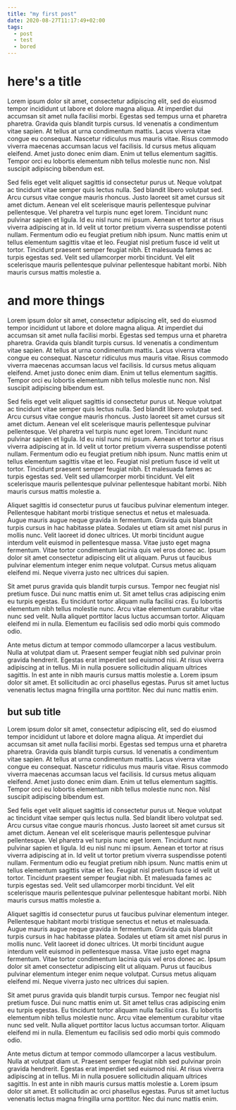 ```yaml
---
title: "my first post"
date: 2020-08-27T11:17:49+02:00
tags:
  - post
  - test
  - bored
---
```


# here's a title

Lorem ipsum dolor sit amet, consectetur adipiscing elit, sed do eiusmod tempor incididunt ut labore et dolore magna aliqua. At imperdiet dui accumsan sit amet nulla facilisi morbi. Egestas sed tempus urna et pharetra pharetra. Gravida quis blandit turpis cursus. Id venenatis a condimentum vitae sapien. At tellus at urna condimentum mattis. Lacus viverra vitae congue eu consequat. Nascetur ridiculus mus mauris vitae. Risus commodo viverra maecenas accumsan lacus vel facilisis. Id cursus metus aliquam eleifend. Amet justo donec enim diam. Enim ut tellus elementum sagittis. Tempor orci eu lobortis elementum nibh tellus molestie nunc non. Nisl suscipit adipiscing bibendum est.

Sed felis eget velit aliquet sagittis id consectetur purus ut. Neque volutpat ac tincidunt vitae semper quis lectus nulla. Sed blandit libero volutpat sed. Arcu cursus vitae congue mauris rhoncus. Justo laoreet sit amet cursus sit amet dictum. Aenean vel elit scelerisque mauris pellentesque pulvinar pellentesque. Vel pharetra vel turpis nunc eget lorem. Tincidunt nunc pulvinar sapien et ligula. Id eu nisl nunc mi ipsum. Aenean et tortor at risus viverra adipiscing at in. Id velit ut tortor pretium viverra suspendisse potenti nullam. Fermentum odio eu feugiat pretium nibh ipsum. Nunc mattis enim ut tellus elementum sagittis vitae et leo. Feugiat nisl pretium fusce id velit ut tortor. Tincidunt praesent semper feugiat nibh. Et malesuada fames ac turpis egestas sed. Velit sed ullamcorper morbi tincidunt. Vel elit scelerisque mauris pellentesque pulvinar pellentesque habitant morbi. Nibh mauris cursus mattis molestie a.

# and more things

Lorem ipsum dolor sit amet, consectetur adipiscing elit, sed do eiusmod tempor incididunt ut labore et dolore magna aliqua. At imperdiet dui accumsan sit amet nulla facilisi morbi. Egestas sed tempus urna et pharetra pharetra. Gravida quis blandit turpis cursus. Id venenatis a condimentum vitae sapien. At tellus at urna condimentum mattis. Lacus viverra vitae congue eu consequat. Nascetur ridiculus mus mauris vitae. Risus commodo viverra maecenas accumsan lacus vel facilisis. Id cursus metus aliquam eleifend. Amet justo donec enim diam. Enim ut tellus elementum sagittis. Tempor orci eu lobortis elementum nibh tellus molestie nunc non. Nisl suscipit adipiscing bibendum est.

Sed felis eget velit aliquet sagittis id consectetur purus ut. Neque volutpat ac tincidunt vitae semper quis lectus nulla. Sed blandit libero volutpat sed. Arcu cursus vitae congue mauris rhoncus. Justo laoreet sit amet cursus sit amet dictum. Aenean vel elit scelerisque mauris pellentesque pulvinar pellentesque. Vel pharetra vel turpis nunc eget lorem. Tincidunt nunc pulvinar sapien et ligula. Id eu nisl nunc mi ipsum. Aenean et tortor at risus viverra adipiscing at in. Id velit ut tortor pretium viverra suspendisse potenti nullam. Fermentum odio eu feugiat pretium nibh ipsum. Nunc mattis enim ut tellus elementum sagittis vitae et leo. Feugiat nisl pretium fusce id velit ut tortor. Tincidunt praesent semper feugiat nibh. Et malesuada fames ac turpis egestas sed. Velit sed ullamcorper morbi tincidunt. Vel elit scelerisque mauris pellentesque pulvinar pellentesque habitant morbi. Nibh mauris cursus mattis molestie a.

Aliquet sagittis id consectetur purus ut faucibus pulvinar elementum integer. Pellentesque habitant morbi tristique senectus et netus et malesuada. Augue mauris augue neque gravida in fermentum. Gravida quis blandit turpis cursus in hac habitasse platea. Sodales ut etiam sit amet nisl purus in mollis nunc. Velit laoreet id donec ultrices. Ut morbi tincidunt augue interdum velit euismod in pellentesque massa. Vitae justo eget magna fermentum. Vitae tortor condimentum lacinia quis vel eros donec ac. Ipsum dolor sit amet consectetur adipiscing elit ut aliquam. Purus ut faucibus pulvinar elementum integer enim neque volutpat. Cursus metus aliquam eleifend mi. Neque viverra justo nec ultrices dui sapien.

Sit amet purus gravida quis blandit turpis cursus. Tempor nec feugiat nisl pretium fusce. Dui nunc mattis enim ut. Sit amet tellus cras adipiscing enim eu turpis egestas. Eu tincidunt tortor aliquam nulla facilisi cras. Eu lobortis elementum nibh tellus molestie nunc. Arcu vitae elementum curabitur vitae nunc sed velit. Nulla aliquet porttitor lacus luctus accumsan tortor. Aliquam eleifend mi in nulla. Elementum eu facilisis sed odio morbi quis commodo odio.

Ante metus dictum at tempor commodo ullamcorper a lacus vestibulum. Nulla at volutpat diam ut. Praesent semper feugiat nibh sed pulvinar proin gravida hendrerit. Egestas erat imperdiet sed euismod nisi. At risus viverra adipiscing at in tellus. Mi in nulla posuere sollicitudin aliquam ultrices sagittis. In est ante in nibh mauris cursus mattis molestie a. Lorem ipsum dolor sit amet. Et sollicitudin ac orci phasellus egestas. Purus sit amet luctus venenatis lectus magna fringilla urna porttitor. Nec dui nunc mattis enim.

## but sub title

Lorem ipsum dolor sit amet, consectetur adipiscing elit, sed do eiusmod tempor incididunt ut labore et dolore magna aliqua. At imperdiet dui accumsan sit amet nulla facilisi morbi. Egestas sed tempus urna et pharetra pharetra. Gravida quis blandit turpis cursus. Id venenatis a condimentum vitae sapien. At tellus at urna condimentum mattis. Lacus viverra vitae congue eu consequat. Nascetur ridiculus mus mauris vitae. Risus commodo viverra maecenas accumsan lacus vel facilisis. Id cursus metus aliquam eleifend. Amet justo donec enim diam. Enim ut tellus elementum sagittis. Tempor orci eu lobortis elementum nibh tellus molestie nunc non. Nisl suscipit adipiscing bibendum est.

Sed felis eget velit aliquet sagittis id consectetur purus ut. Neque volutpat ac tincidunt vitae semper quis lectus nulla. Sed blandit libero volutpat sed. Arcu cursus vitae congue mauris rhoncus. Justo laoreet sit amet cursus sit amet dictum. Aenean vel elit scelerisque mauris pellentesque pulvinar pellentesque. Vel pharetra vel turpis nunc eget lorem. Tincidunt nunc pulvinar sapien et ligula. Id eu nisl nunc mi ipsum. Aenean et tortor at risus viverra adipiscing at in. Id velit ut tortor pretium viverra suspendisse potenti nullam. Fermentum odio eu feugiat pretium nibh ipsum. Nunc mattis enim ut tellus elementum sagittis vitae et leo. Feugiat nisl pretium fusce id velit ut tortor. Tincidunt praesent semper feugiat nibh. Et malesuada fames ac turpis egestas sed. Velit sed ullamcorper morbi tincidunt. Vel elit scelerisque mauris pellentesque pulvinar pellentesque habitant morbi. Nibh mauris cursus mattis molestie a.

Aliquet sagittis id consectetur purus ut faucibus pulvinar elementum integer. Pellentesque habitant morbi tristique senectus et netus et malesuada. Augue mauris augue neque gravida in fermentum. Gravida quis blandit turpis cursus in hac habitasse platea. Sodales ut etiam sit amet nisl purus in mollis nunc. Velit laoreet id donec ultrices. Ut morbi tincidunt augue interdum velit euismod in pellentesque massa. Vitae justo eget magna fermentum. Vitae tortor condimentum lacinia quis vel eros donec ac. Ipsum dolor sit amet consectetur adipiscing elit ut aliquam. Purus ut faucibus pulvinar elementum integer enim neque volutpat. Cursus metus aliquam eleifend mi. Neque viverra justo nec ultrices dui sapien.

Sit amet purus gravida quis blandit turpis cursus. Tempor nec feugiat nisl pretium fusce. Dui nunc mattis enim ut. Sit amet tellus cras adipiscing enim eu turpis egestas. Eu tincidunt tortor aliquam nulla facilisi cras. Eu lobortis elementum nibh tellus molestie nunc. Arcu vitae elementum curabitur vitae nunc sed velit. Nulla aliquet porttitor lacus luctus accumsan tortor. Aliquam eleifend mi in nulla. Elementum eu facilisis sed odio morbi quis commodo odio.

Ante metus dictum at tempor commodo ullamcorper a lacus vestibulum. Nulla at volutpat diam ut. Praesent semper feugiat nibh sed pulvinar proin gravida hendrerit. Egestas erat imperdiet sed euismod nisi. At risus viverra adipiscing at in tellus. Mi in nulla posuere sollicitudin aliquam ultrices sagittis. In est ante in nibh mauris cursus mattis molestie a. Lorem ipsum dolor sit amet. Et sollicitudin ac orci phasellus egestas. Purus sit amet luctus venenatis lectus magna fringilla urna porttitor. Nec dui nunc mattis enim.
